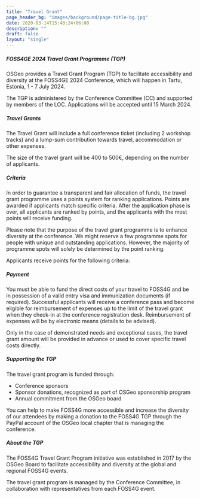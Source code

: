 ```yaml
---
title: "Travel Grant"
page_header_bg: "images/background/page-title-bg.jpg"
date: 2020-03-14T15:40:24+06:00
description: ""
draft: false
layout: "single"
---
```


##### FOSS4GE 2024 Travel Grant Programme (TGP)

OSGeo provides a Travel Grant Program (TGP) to facilitate accessibility and diversity at the FOSS4GE 2024 Conference, which will happen in Tartu, Estonia, 1 - 7 July 2024.

The TGP is administered by the Conference Committee (CC) and supported by members of the LOC. Applications will be accepted until 15 March 2024.

#####  Travel Grants

The Travel Grant will include a full conference ticket (including 2 workshop tracks) and a lump-sum contribution towards travel, accommodation or other expenses.

The size of the travel grant will be 400 to 500€, depending on the number of applicants. 

#####  Criteria

In order to guarantee a transparent and fair allocation of funds, the travel grant programme uses a points system for ranking applications. Points are awarded if applicants match specific criteria. After the application phase is over, all applicants are ranked by points, and the applicants with the most points will receive funding.

Please note that the purpose of the travel grant programme is to enhance diversity at the conference. We might reserve a few programme spots for people with unique and outstanding applications. However, the majority of programme spots will solely be determined by the point ranking.

Applicants receive points for the following criteria:

#####  Payment

You must be able to fund the direct costs of your travel to FOSS4G and be in possession of a valid entry visa and immunization documents (if required). Successful applicants will receive a conference pass and become eligible for reimbursement of expenses up to the limit of the travel grant when they check-in at the conference registration desk. Reimbursement of expenses will be by electronic means (details to be advised).

Only in the case of demonstrated needs and exceptional cases, the travel grant amount will be provided in advance or used to cover specific travel costs directly.

#####  Supporting the TGP
The travel grant program is funded through:

- Conference sponsors
- Sponsor donations, recognized as part of OSGeo sponsorship program
- Annual commitment from the OSGeo board

You can help to make FOSS4G more accessible and increase the diversity of our attendees by making a donation to the FOSS4G TGP through the PayPal account of the OSGeo local chapter that is managing the conference.

#####  About the TGP
The FOSS4G Travel Grant Program initiative was established in 2017 by the OSGeo Board to facilitate accessibility and diversity at the global and regional FOSS4G events.

The travel grant program is managed by the Conference Committee, in collaboration with representatives from each FOSS4G event.